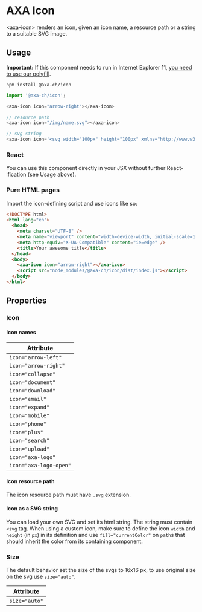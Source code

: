 # AXA Icon

&lt;axa-icon&gt; renders an icon, given an icon name, a resource path or a string to a suitable SVG image.

## Usage

**Important:** If this component needs to run in Internet Explorer 11, [you need to use our polyfill](https://github.com/axa-ch/patterns-library/tree/develop/src/components/05-utils/polyfill).

```
npm install @axa-ch/icon
```

```js
import '@axa-ch/icon';

<axa-icon icon="arrow-right"></axa-icon>

// resource path
<axa-icon icon="/img/name.svg"></axa-icon>

// svg string
<axa-icon icon='<svg width="100px" height="100px" xmlns="http://www.w3.org/2000/svg" viewBox="0 0 96 96"><g fill="none" stroke="currentColor" stroke-linecap="round" stroke-linejoin="round" stroke-width="2"><path d="M34.11 74.27v4.6m34.5-48.23A21.21 21.21 0 0 0 48 15.5a21.23 21.23 0 0 0-20.53 15.07m.43 12.23a21.61 21.61 0 0 0 40.29-.07m1.19-12.18a4.91 4.91 0 0 0-.77.09 19.36 19.36 0 0 1-.42 12.09 5.23 5.23 0 0 0 1.19.14A5.92 5.92 0 0 0 75 36.71a5.92 5.92 0 0 0-5.62-6.16zm-1.19 12.18a19.36 19.36 0 0 0 .42-12.09"/><path d="M27.31 42.87a4 4 0 0 0 .59-.07 19.34 19.34 0 0 1-.43-12.23h-.16m29.51-8.23c-2.77 0-5-3.45-5-6.47m2.49 10.58c-4.85 0-8.79-5.29-8.79-10.58M24.33 76.94l12.84 2.53a61.28 61.28 0 0 0 22.35 0l12.84-2.53m-9.78-2.67v4.6"/><path d="M24.33 76.94c0-13.26 10.75-20.46 24-20.46s24 7.2 24 20.46M54.57 57.37a6.23 6.23 0 1 1-12.45 0M27.81 42.73a5.23 5.23 0 0 1-1.19.14A5.92 5.92 0 0 1 21 36.71a5.92 5.92 0 0 1 5.65-6.16 4.91 4.91 0 0 1 .77.09"/></g></svg>"></axa-icon>'

```

### React

You can use this component directly in your JSX without further React-ification (see Usage above).

### Pure HTML pages

Import the icon-defining script and use icons like so:

```html
<!DOCTYPE html>
<html lang="en">
  <head>
    <meta charset="UTF-8" />
    <meta name="viewport" content="width=device-width, initial-scale=1.0" />
    <meta http-equiv="X-UA-Compatible" content="ie=edge" />
    <title>Your awesome title</title>
  </head>
  <body>
    <axa-icon icon="arrow-right"></axa-icon>
    <script src="node_modules/@axa-ch/icon/dist/index.js"></script>
  </body>
</html>
```

## Properties

### Icon

#### Icon names

| Attribute              |
| ---------------------- |
| `icon="arrow-left"`    |
| `icon="arrow-right"`   |
| `icon="collapse"`      |
| `icon="document"`      |
| `icon="download"`      |
| `icon="email"`         |
| `icon="expand"`        |
| `icon="mobile"`        |
| `icon="phone"`         |
| `icon="plus"`          |
| `icon="search"`        |
| `icon="upload"`        |
| `icon="axa-logo"`      |
| `icon="axa-logo-open"` |

#### Icon resource path

The icon resource path must have `.svg` extension.

#### Icon as a SVG string

You can load your own SVG and set its html string. The string must contain `<svg` tag. When using a custom icon, make sure to define the icon `width` and `height` (in `px`) in its definition and use `fill="currentColor"` on `path`s that should inherit the color from its containing component.

### Size

The default behavior set the size of the svgs to 16x16 px, to use original size on the svg use `size="auto"`.

| Attribute     |
| ------------- |
| `size="auto"` |
